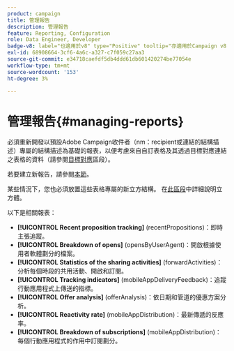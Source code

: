 ```yaml
---
product: campaign
title: 管理報告
description: 管理報告
feature: Reporting, Configuration
role: Data Engineer, Developer
badge-v8: label="也適用於v8" type="Positive" tooltip="亦適用於Campaign v8"
exl-id: 68908664-3cf6-4a6c-a327-c7f059c27aa3
source-git-commit: e34718caefdf5db4ddd61db601420274be77054e
workflow-type: tm+mt
source-wordcount: '153'
ht-degree: 3%

---
```


# 管理報告{#managing-reports}



必須重新開發以預設Adobe Campaign收件者（nm：recipient或連結的結構描述）專屬的結構描述為基礎的報表，以便考慮來自自訂表格及其透過目標對應連結之表格的資料（請參閱[目標對應](../../configuration/using/target-mapping.md)區段）。

若要建立新報告，請參閱[本節](../../reporting/using/about-reports-creation-in-campaign.md)。

某些情況下，您也必須放置這些表格專屬的新立方結構。 在[此區段](../../reporting/using/ac-cubes.md)中詳細說明立方體。

以下是相關報表：

* **[!UICONTROL Recent proposition tracking]** (recentPropositions)：即時主張追蹤。
* **[!UICONTROL Breakdown of opens]** (opensByUserAgent)：開啟根據使用者軟體劃分的檔案。
* **[!UICONTROL Statistics of the sharing activities]** (forwardActivities)：分析每個時段的共用活動、開啟和訂閱。
* **[!UICONTROL Tracking indicators]** (mobileAppDeliveryFeedback)：追蹤行動應用程式上傳送的指標。
* **[!UICONTROL Offer analysis]** (offerAnalysis)：依日期和管道的優惠方案分析。
* **[!UICONTROL Reactivity rate]** (mobileAppDistribution)：最新傳遞的反應率。
* **[!UICONTROL Breakdown of subscriptions]** (mobileAppDistribution)：每個行動應用程式的作用中訂閱劃分。
